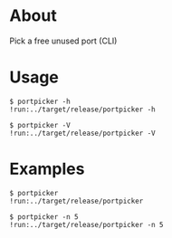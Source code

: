 # About

Pick a free unused port (CLI)

# Usage

```text
$ portpicker -h
!run:../target/release/portpicker -h
```

```text
$ portpicker -V
!run:../target/release/portpicker -V
```

# Examples

```text
$ portpicker
!run:../target/release/portpicker
```

```text
$ portpicker -n 5
!run:../target/release/portpicker -n 5
```

